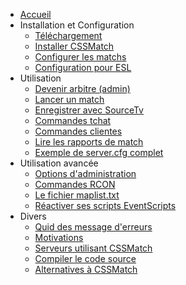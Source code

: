   * [Accueil](http://code.google.com/p/cssmatch-plugin/wiki/Accueil?tm=6)
  * Installation et Configuration
    * [Téléchargement](Telechargements.md)
    * [Installer CSSMatch](Installation.md)
    * [Configurer les matchs](Configuration.md)
    * [Configuration pour ESL](configurationesl.md)
  * Utilisation
    * [Devenir arbitre (admin)](Arbitrage.md)
    * [Lancer un match](lancer_un_match.md)
    * [Enregistrer avec SourceTv](sourcetv.md)
    * [Commandes tchat](TCHAT.md)
    * [Commandes clientes](console.md)
    * [Lire les rapports de match](xml.md)
    * [Exemple de server.cfg complet](server.md)
  * Utilisation avancée
    * [Options d'administration](Administration.md)
    * [Commandes RCON](RCON.md)
    * [Le fichier maplist.txt](maplist.md)
    * [Réactiver ses scripts EventScripts](scripts.md)
  * Divers
    * [Quid des message d'erreurs](Erreurs.md)
    * [Motivations](Motivations.md)
    * [Serveurs utilisant CSSMatch](Statistiques.md)
    * [Compiler le code source](compilation.md)
    * [Alternatives à CSSMatch](alternatives.md)
